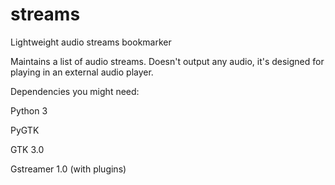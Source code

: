 # streams
Lightweight audio streams bookmarker

Maintains a list of audio streams. Doesn't output any audio, it's designed for playing in an external audio player.

Dependencies you might need:

Python 3

PyGTK

GTK 3.0

Gstreamer 1.0 (with plugins)
